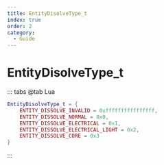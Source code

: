 ```yaml
---
title: EntityDisolveType_t
index: true
order: 2
category:
  - Guide
---
```


# EntityDisolveType_t
::: tabs
@tab Lua
```lua
EntityDisolveType_t = {
    ENTITY_DISSOLVE_INVALID = 0xffffffffffffffff,
    ENTITY_DISSOLVE_NORMAL = 0x0,
    ENTITY_DISSOLVE_ELECTRICAL = 0x1,
    ENTITY_DISSOLVE_ELECTRICAL_LIGHT = 0x2,
    ENTITY_DISSOLVE_CORE = 0x3
}
```
:::